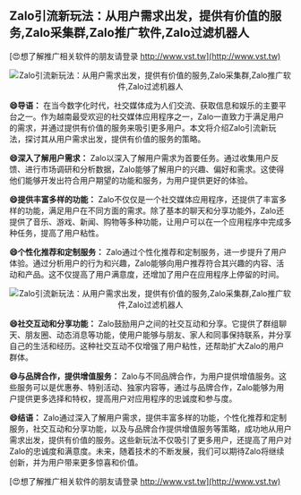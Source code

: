 ## **Zalo引流新玩法：从用户需求出发，提供有价值的服务,Zalo采集群,Zalo推广软件,Zalo过滤机器人**

[😍想了解推广相关软件的朋友请登录 http://www.vst.tw](http://www.vst.tw)

 <center><img src="https://vst.tw/MP4/tuiguang/png/8.png" alt="Zalo引流新玩法：从用户需求出发，提供有价值的服务,Zalo采集群,Zalo推广软件,Zalo过滤机器人"></center>

**😄导语：**
在当今数字化时代，社交媒体成为人们交流、获取信息和娱乐的主要平台之一。作为越南最受欢迎的社交媒体应用程序之一，Zalo一直致力于满足用户的需求，并通过提供有价值的服务来吸引更多用户。本文将介绍Zalo引流新玩法，探讨其从用户需求出发，提供有价值的服务的策略。

**😄深入了解用户需求：**
Zalo以深入了解用户需求为首要任务。通过收集用户反馈、进行市场调研和分析数据，Zalo能够了解用户的兴趣、偏好和需求。这使得他们能够开发出符合用户期望的功能和服务，为用户提供更好的体验。

**😄提供丰富多样的功能：**
Zalo不仅仅是一个社交媒体应用程序，还提供了丰富多样的功能，满足用户在不同方面的需求。除了基本的聊天和分享功能外，Zalo还提供了音乐、游戏、新闻、购物等多种功能，让用户可以在一个应用程序中完成多种任务，提高了用户粘性。

**😄个性化推荐和定制服务：**
Zalo通过个性化推荐和定制服务，进一步提升了用户体验。通过分析用户的行为和兴趣，Zalo能够向用户推荐符合其兴趣的内容、活动和产品。这不仅提高了用户满意度，还增加了用户在应用程序上停留的时间。

 <center><img src="https://vst.tw/MP4/tuiguang/png/0.png" alt="Zalo引流新玩法：从用户需求出发，提供有价值的服务,Zalo采集群,Zalo推广软件,Zalo过滤机器人"></center>

**😄社交互动和分享功能：**
Zalo鼓励用户之间的社交互动和分享。它提供了群组聊天、朋友圈、动态消息等功能，使用户能够与朋友、家人和同事保持联系，并分享自己的生活和经历。这种社交互动不仅增强了用户粘性，还帮助扩大Zalo的用户群体。

**😄与品牌合作，提供增值服务：**
Zalo与不同品牌合作，为用户提供增值服务。这些服务可以是优惠券、特别活动、独家内容等，通过与品牌合作，Zalo能够为用户提供更多选择和特权，提高用户对应用程序的忠诚度和参与度。

**😄结语：**
Zalo通过深入了解用户需求，提供丰富多样的功能，个性化推荐和定制服务，社交互动和分享功能，以及与品牌合作提供增值服务等策略，成功地从用户需求出发，提供有价值的服务。这些新玩法不仅吸引了更多用户，还提高了用户对Zalo的忠诚度和满意度。未来，随着技术的不断发展，我们可以期待Zalo将继续创新，并为用户带来更多惊喜和价值。

[😍想了解推广相关软件的朋友请登录 http://www.vst.tw](http://www.vst.tw)



